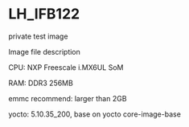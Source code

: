 # LH_IFB122
private test image

Image file description


CPU: NXP Freescale i.MX6UL SoM

RAM: DDR3 256MB

emmc recommend: larger than 2GB

yocto: 5.10.35_200, base on yocto core-image-base
